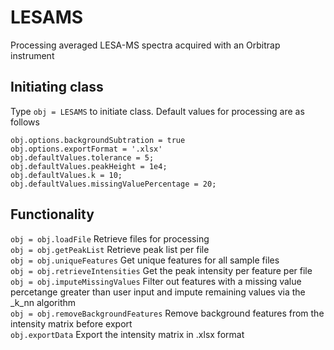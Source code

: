 # LESAMS
Processing averaged LESA-MS spectra acquired with an Orbitrap instrument

## Initiating class
Type ```obj = LESAMS``` to initiate class. Default values for processing are as follows
```
obj.options.backgroundSubtration = true
obj.options.exportFormat = '.xlsx'
obj.defaultValues.tolerance = 5;
obj.defaultValues.peakHeight = 1e4;
obj.defaultValues.k = 10;
obj.defaultValues.missingValuePercentage = 20;
```

## Functionality
```obj = obj.loadFile``` Retrieve files for processing <br/>
```obj = obj.getPeakList``` Retrieve peak list per file <br/>
```obj = obj.uniqueFeatures``` Get unique features for all sample files <br/>
```obj = obj.retrieveIntensities``` Get the peak intensity per feature per file <br/>
```obj = obj.imputeMissingValues``` Filter out features with a missing value percetange greater than user input and impute remaining values via the _k_nn algorithm <br/>
```obj = obj.removeBackgroundFeatures``` Remove background features from the intensity matrix before export <br/>
```obj.exportData``` Export the intensity matrix in .xlsx format <br/>
